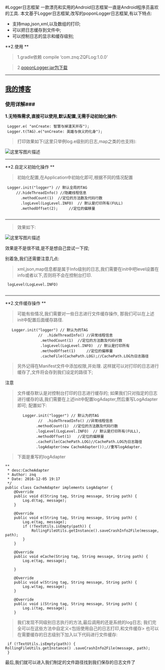 #Logger日志框架
一款漂亮和实用的Android日志框架一直是Android程序员喜欢的工具.
本文基于Logger日志框架,改写的poponLogger日志框架,有以下特点:

 - 支持map,json,xml,以及数组的打印;
 - 可以把日志缓存到文件中;
 - 可以控制日志的显示和缓存级别;

 **2.使用 **
> 1.gradle依赖 compile ‘com.znq:ZQFLog:1.0.0’

> 2.[poponLogger.jar包下载](http://download.csdn.net/detail/zybieku/9702363)  
-------------------
[我的博客](http://blog.csdn.net/zybieku/article/details/53467341)  
-------------------
### 使用详解###
 **1.无特殊需求,直接可以使用,默认配置,无需手动初始化操作:**
```
 Logger.e( "onCreate: 智慧与掉渣天并存");
 Logger.t(TAG).e("onCreate: 英雄与侠义的化身");
```
>打印效果如下(这里只举例log.e级别的日志,map之类的也支持):
>
![这里写图片描述](http://img.blog.csdn.net/20161205182002067)

-------------------

 **2.自定义初始化操作 **
 >  初始化配置,在Application中初始化即可,根据不同的情况配置
 
```
 Logger.init("logger") // 默认全局的TAG
     //.hideThreadInfo() //隐藏线程信息
       .methodCount(1)  //定位的方法数及代码行数
       .logLevel(LogLevel.INFO)  // 默认是打印所有(FULL)                                                      
       .methodOffset(2);     //定位的偏移量
     
```
-------------------
>  效果如下:
>  
![这里写图片描述](http://img.blog.csdn.net/20161205185245145)


效果是不是很不错,是不是想自己尝试一下捏;

别着急,我们还需要注意几点:

>  xml,json,map信息都是属于Info级别的日志,我们需要在init中吧level设置在info或者以下,否则将不会在控制台打印.

```
 logLevel(LogLevel.INFO)
 
```
-------------------

 **2.文件缓存操作 **
>可能有些情况,我们需要对一些日志进行文件缓存操作,
>那我们可以在上述init中配置后面缓存路径.

```
   Logger.init("logger") // 默认为的TAG
               //  .hideThreadInfo() //异常线程信息
                .methodCount(1)  //定位的方法数及代码行数
                .logLevel(LogLevel.INFO)  // 默认是打印所有
                .methodOffset(1)     //定位的偏移量
                .cacheFile(CachePath.LOG);//CachePath.LOG为日志路径
```
>另外记得在Manifest文件中添加权限,并处理.
>这样就可以对打印的日志进行缓存了,文件将会存到我们设定的路径下;

注意  
>文件缓存默认是对控制台打印的日志进行缓存的;
>如果我们只对指定的日志进行缓存的话,我们需要在上述init中配置logAdapter,然后重写LogAdapter即可;
配置如下:

```
        Logger.init("logger") // 默认为的TAG
               //  .hideThreadInfo() //异常线程信息
              .methodCount(1)  //定位的方法数及代码行数
              .logLevel(LogLevel.INFO)  // 默认是打印所有(FULL),
              .methodOffset(1)   //定位的偏移量      
              .cacheFile(CachePath.LOG)//CachePath.LOG为日志路径
              .logAdapter(new CacheAdapter());//重写logAdapter.
```
>下面是重写的logAdapter
```
**
 * desc:CacheAdapter
 * Author: znq
 * Date: 2016-12-05 19:17
 */
public class CacheAdapter implements LogAdapter {
    @Override
    public void d(String tag, String message, String path) {
        Log.d(tag, message);
    }

    @Override
    public void e(String tag, String message, String path) {
        Log.e(tag, message);
        if (!TextUtils.isEmpty(path)) {
            RollingFileUtils.getInstance().saveCrashInfo2File(message, path);
        }
    }

    @Override
    public void eCache(String tag, String message, String path) {
        Log.e(tag, message);
       
    }

    @Override
    public void w(String tag, String message, String path) {
        Log.w(tag, message);
    }

    @Override
    public void i(String tag, String message, String path) {
        Log.i(tag, message);
    }

```

>我们发现不同级别日志执行的方法,最后调用的还是系统的log日志;
>我们完全可以在这些方法中自定义<包括使用自己的日志打印,和文件缓存>
>也可以在需要缓存的日志级别下加入以下代码进行文件缓存:
```
 if (!TextUtils.isEmpty(path)) {                  RollingFileUtils.getInstance() .saveCrashInfo2File(message, path);
 }
```
最后,我们就可以进入我们制定的文件路径找到我们保存的日志文件了


